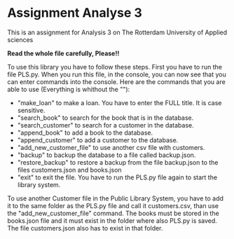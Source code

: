 # Assignment Analyse 3
This is an assignment for Analysis 3 on The Rotterdam University of Applied sciences

**Read the whole file carefully, Please!!**

To use this library you have to follow these steps.
First you have to run the file PLS.py. When you run this file, in the console, you can now see that you can enter
commands into the console. Here are the commands that you are able to use (Everything is whithout the ""):

* "make_loan" to make a loan. You have to enter the FULL title. It is case sensitive.
* "search_book" to search for the book that is in the database.
* "search_customer" to search for a customer in the database.
* "append_book" to add a book to the database.
* "append_customer" to add a customer to the database.
* "add_new_customer_file" to use another csv file with customers.
* "backup" to backup the database to a file called backup.json.
* "restore_backup" to restore a backup from the file backup.json to the files customers.json and books.json
* "exit" to exit the file. You have to run the PLS.py file again to start the library system.

To use another Customer file in the Public Library System, you have to add it to the same folder as the PLS.py file and
call it customers.csv, than use the "add_new_customer_file" command. The books must be stored in the books.json file and it must exist in the folder where also PLS.py is saved. The file
customers.json also has to exist in that folder.

